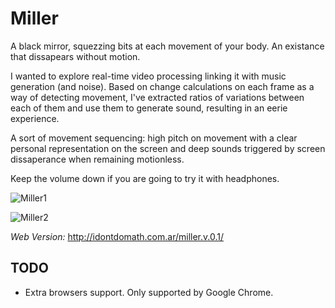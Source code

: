 Miller
======

A black mirror, squezzing bits at each movement of your body.
An existance that dissapears without motion.

I wanted to explore real-time video processing linking it with music generation (and noise). 
Based on change calculations on each﻿ frame as a way of detecting movement, I've extracted ratios of variations between each of them and use them to generate sound, resulting in an eerie experience.

A sort of movement sequencing: high pitch on movement with a clear personal representation on the screen and deep sounds triggered by screen dissaperance when remaining motionless.

Keep the volume down if you are going to try it with headphones.

![Miller1](https://coursera-uploads.s3.amazonaws.com/user-02075260c9e215610fab9274/970251/asst-5/970251-51f59409a89727.09817435.png "Miller1")

![Miller2](https://coursera-uploads.s3.amazonaws.com/user-02075260c9e215610fab9274/970251/asst-5/970251-51f59501216e12.72857231.png "Miller2")

*Web Version:* http://idontdomath.com.ar/miller.v.0.1/

TODO
----

* Extra browsers support. Only supported by Google Chrome. 





